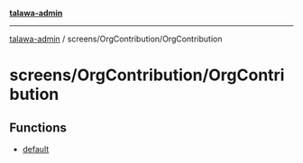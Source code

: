 [**talawa-admin**](../../../README.md)

***

[talawa-admin](../../../README.md) / screens/OrgContribution/OrgContribution

# screens/OrgContribution/OrgContribution

## Functions

- [default](functions/default.md)
